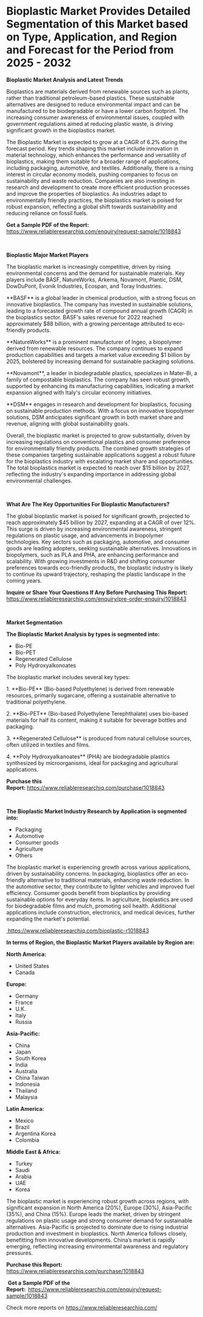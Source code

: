 <p><h1>Bioplastic Market Provides Detailed Segmentation of this Market based on Type, Application, and Region and Forecast for the Period from 2025 - 2032</h1></p><p><strong>Bioplastic Market Analysis and Latest Trends</strong></p>
<p><p>Bioplastics are materials derived from renewable sources such as plants, rather than traditional petroleum-based plastics. These sustainable alternatives are designed to reduce environmental impact and can be manufactured to be biodegradable or have a lower carbon footprint. The increasing consumer awareness of environmental issues, coupled with government regulations aimed at reducing plastic waste, is driving significant growth in the bioplastics market.</p><p>The Bioplastic Market is expected to grow at a CAGR of 6.2% during the forecast period. Key trends shaping this market include innovation in material technology, which enhances the performance and versatility of bioplastics, making them suitable for a broader range of applications, including packaging, automotive, and textiles. Additionally, there is a rising interest in circular economy models, pushing companies to focus on sustainability and waste reduction. Companies are also investing in research and development to create more efficient production processes and improve the properties of bioplastics. As industries adapt to environmentally friendly practices, the bioplastics market is poised for robust expansion, reflecting a global shift towards sustainability and reducing reliance on fossil fuels.</p></p>
<p><strong>Get a Sample PDF of the Report:&nbsp;</strong> <a href="https://www.reliableresearchiq.com/enquiry/request-sample/1018843?utm_campaign=2212&utm_medium=2&utm_source=Github&utm_content=ia&utm_term=31032025&utm_id=bioplastic">https://www.reliableresearchiq.com/enquiry/request-sample/1018843</a></p>
<p>&nbsp;</p>
<p><strong>Bioplastic Major Market Players</strong></p>
<p><p>The bioplastic market is increasingly competitive, driven by rising environmental concerns and the demand for sustainable materials. Key players include BASF, NatureWorks, Arkema, Novamont, Plantic, DSM, DowDuPont, Evonik Industries, Ecospan, and Toray Industries.</p><p>**BASF** is a global leader in chemical production, with a strong focus on innovative bioplastics. The company has invested in sustainable solutions, leading to a forecasted growth rate of compound annual growth (CAGR) in the bioplastics sector. BASF's sales revenue for 2022 reached approximately $88 billion, with a growing percentage attributed to eco-friendly products.</p><p>**NatureWorks** is a prominent manufacturer of Ingeo, a biopolymer derived from renewable resources. The company continues to expand production capabilities and targets a market value exceeding $1 billion by 2025, bolstered by increasing demand for sustainable packaging solutions. </p><p>**Novamont**, a leader in biodegradable plastics, specializes in Mater-Bi, a family of compostable bioplastics. The company has seen robust growth, supported by enhancing its manufacturing capabilities, indicating a market expansion aligned with Italy's circular economy initiatives.</p><p>**DSM** engages in research and development for bioplastics, focusing on sustainable production methods. With a focus on innovative biopolymer solutions, DSM anticipates significant growth in both market share and revenue, aligning with global sustainability goals.</p><p>Overall, the bioplastic market is projected to grow substantially, driven by increasing regulations on conventional plastics and consumer preference for environmentally friendly products. The combined growth strategies of these companies targeting sustainable applications suggest a robust future for the bioplastics industry with escalating market share and opportunities. The total bioplastics market is expected to reach over $15 billion by 2027, reflecting the industry's expanding importance in addressing global environmental challenges.</p></p>
<p>&nbsp;</p>
<p><strong>What Are The Key Opportunities For Bioplastic Manufacturers?</strong></p>
<p><p>The global bioplastic market is poised for significant growth, projected to reach approximately $45 billion by 2027, expanding at a CAGR of over 12%. This surge is driven by increasing environmental awareness, stringent regulations on plastic usage, and advancements in biopolymer technologies. Key sectors such as packaging, automotive, and consumer goods are leading adopters, seeking sustainable alternatives. Innovations in biopolymers, such as PLA and PHA, are enhancing performance and scalability. With growing investments in R&D and shifting consumer preferences towards eco-friendly products, the bioplastic industry is likely to continue its upward trajectory, reshaping the plastic landscape in the coming years.</p></p>
<p><strong>Inquire or Share Your Questions If Any Before Purchasing This Report:</strong> <a href="https://www.reliableresearchiq.com/enquiry/pre-order-enquiry/1018843?utm_campaign=2212&utm_medium=2&utm_source=Github&utm_content=ia&utm_term=31032025&utm_id=bioplastic">https://www.reliableresearchiq.com/enquiry/pre-order-enquiry/1018843</a></p>
<p>&nbsp;</p>
<p><strong>Market Segmentation</strong></p>
<p><strong>The Bioplastic Market Analysis by types is segmented into:</strong></p>
<p><ul><li>Bio-PE</li><li>Bio-PET</li><li>Regenerated Cellulose</li><li>Poly Hydroxyalkonoates</li></ul></p>
<p><p>The bioplastic market includes several key types: </p><p>1. **Bio-PE** (Bio-based Polyethylene) is derived from renewable resources, primarily sugarcane, offering a sustainable alternative to traditional polyethylene.</p><p>2. **Bio-PET** (Bio-based Polyethylene Terephthalate) uses bio-based materials for half its content, making it suitable for beverage bottles and packaging.</p><p>3. **Regenerated Cellulose** is produced from natural cellulose sources, often utilized in textiles and films.</p><p>4. **Poly Hydroxyalkanoates** (PHA) are biodegradable plastics synthesized by microorganisms, ideal for packaging and agricultural applications.</p></p>
<p><strong>Purchase this Report:&nbsp;</strong><a href="https://www.reliableresearchiq.com/purchase/1018843?utm_campaign=2212&utm_medium=2&utm_source=Github&utm_content=ia&utm_term=31032025&utm_id=bioplastic">https://www.reliableresearchiq.com/purchase/1018843</a></p>
<p>&nbsp;</p>
<p><strong>The Bioplastic Market Industry Research by Application is segmented into:</strong></p>
<p><ul><li>Packaging</li><li>Automotive</li><li>Consumer goods</li><li>Agriculture</li><li>Others</li></ul></p>
<p><p>The bioplastic market is experiencing growth across various applications, driven by sustainability concerns. In packaging, bioplastics offer an eco-friendly alternative to traditional materials, enhancing waste reduction. In the automotive sector, they contribute to lighter vehicles and improved fuel efficiency. Consumer goods benefit from bioplastics by providing sustainable options for everyday items. In agriculture, bioplastics are used for biodegradable films and mulch, promoting soil health. Additional applications include construction, electronics, and medical devices, further expanding the market's potential.</p></p>
<p><a href="https://www.reliableresearchiq.com/bioplastic-r1018843?utm_campaign=2212&utm_medium=2&utm_source=Github&utm_content=ia&utm_term=31032025&utm_id=bioplastic">&nbsp;https://www.reliableresearchiq.com/bioplastic-r1018843</a></p>
<p><strong>In terms of Region, the Bioplastic Market Players available by Region are:</strong></p>
<p>
    <p> <strong> North America: </strong>
        <ul>
            <li>United States</li>
            <li>Canada</li>
        </ul>
        </p> 
    <p> <strong> Europe: </strong>
        <ul>
            <li>Germany</li>
            <li>France</li>
            <li>U.K.</li>
            <li>Italy</li>
            <li>Russia</li>
        </ul>
        </p> 
    <p> <strong> Asia-Pacific: </strong>
        <ul>
            <li>China</li>
            <li>Japan</li>
            <li>South Korea</li>
            <li>India</li>
            <li>Australia</li>
            <li>China Taiwan</li>
            <li>Indonesia</li>
            <li>Thailand</li>
            <li>Malaysia</li>
        </ul>
        </p> 
    <p> <strong> Latin America: </strong>
        <ul>
            <li>Mexico</li>
            <li>Brazil</li>
            <li>Argentina Korea</li>
            <li>Colombia</li>
        </ul>
        </p> 
    <p> <strong> Middle East & Africa: </strong>
        <ul>
            <li>Turkey</li>
            <li>Saudi</li>
            <li>Arabia</li>
            <li>UAE</li>
            <li>Korea</li>
        </ul>
    </p>
    </p>
<p><p>The bioplastic market is experiencing robust growth across regions, with significant expansion in North America (20%), Europe (30%), Asia-Pacific (35%), and China (15%). Europe leads the market, driven by stringent regulations on plastic usage and strong consumer demand for sustainable alternatives. Asia-Pacific is projected to dominate due to rising industrial production and investment in bioplastics. North America follows closely, benefitting from innovative developments. China’s market is rapidly emerging, reflecting increasing environmental awareness and regulatory pressures.</p></p>
<p><strong>Purchase this Report: </strong><a href="https://www.reliableresearchiq.com/purchase/1018843?utm_campaign=2212&utm_medium=2&utm_source=Github&utm_content=ia&utm_term=31032025&utm_id=bioplastic">https://www.reliableresearchiq.com/purchase/1018843</a></p>
<p>&nbsp;<strong>Get a Sample PDF of the Report:&nbsp;&nbsp;</strong><a href="https://www.reliableresearchiq.com/enquiry/request-sample/1018843?utm_campaign=2212&utm_medium=2&utm_source=Github&utm_content=ia&utm_term=31032025&utm_id=bioplastic">https://www.reliableresearchiq.com/enquiry/request-sample/1018843</a></p>
<p><strong></strong></p>
<p>Check more reports on <a href="https://www.reliableresearchiq.com/?utm_campaign=2212&utm_medium=2&utm_source=Github&utm_content=ia&utm_term=31032025&utm_id=bioplastic">https://www.reliableresearchiq.com/</a></p>